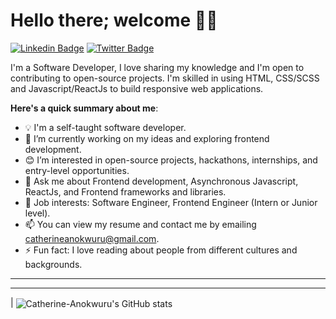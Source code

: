 # Hello there; welcome 👋🏾

[![Linkedin Badge](https://img.shields.io/badge/-iambolajiayo-blue?style=for-the-badge&logo=Linkedin&logoColor=white&link=https://www.linkedin.com/in/iambolajiayo)](https://www.linkedin.com/in/catherine-anokwuru-5a4694199/) [![Twitter Badge](https://img.shields.io/badge/-@iambolajiayo-1ca0f1?style=for-the-badge&logo=twitter&logoColor=white&link=https://twitter.com/iambolajiayo)](https://twitter.com/Cat_or_Kate)

I'm a Software Developer, I love sharing my knowledge and I'm open to contributing to open-source projects. I'm skilled in using HTML, CSS/SCSS and Javascript/ReactJs to build responsive web applications.

**Here's a quick summary about me**:

- 💡 I'm a self-taught software developer.
- 🌱 I’m currently working on my ideas and exploring frontend development.
- 😊 I’m interested in open-source projects, hackathons, internships, and entry-level opportunities.
- 💬 Ask me about Frontend development, Asynchronous Javascript, ReactJs, and Frontend frameworks and libraries.
- 💼 Job interests: Software Engineer, Frontend Engineer (Intern or Junior level).
- 📫 You can view my resume and contact me by emailing catherineanokwuru@gmail.com.
- ⚡ Fun fact: I love reading about people from different cultures and backgrounds.
---

---

| <img align="center" src="https://github-readme-stats.vercel.app/api?username=Catherine-Anokwuru&show_icons=true&include_all_commits=true&hide_border=true" alt="Catherine-Anokwuru's GitHub stats" />
